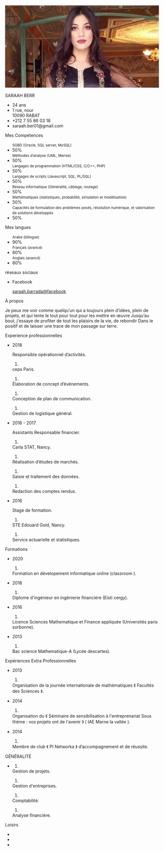 <!DOCTYPE html>
<html lang="en">

<head>
    <meta charset="UTF-8">
    <title>CV Design</title>
    <link rel="stylesheet" type="text/css" href="https://fonts.googleapis.com/css?family=Montserrat:400,500,700,900&display=swap">
    <script src="https://kit.fontawesome.com/b99e675b6e.js"></script>
    <link rel="stylesheet" href="https://cdnjs.cloudflare.com/ajax/libs/animate.css/3.7.2/animate.min.css">
    <link rel="stylesheet" href="styles.css">
</head>

<body>
    <div class="resume animated jello delay-2s">
        <div class="resume_left">
            <div class="resume_profile"> <img src="foto.jpg" alt="profile_pic"></div>
            <div class="resume_content">
                <div class="resume_item resume_info">
                    <div class="title">
                        <p class="bold animated fadeIn">SARAAH BERR</p>
                    </div>
                    <ul>
                        <li>
                            <div class="icon"> <i class="fas fa-birthday-cake"></i></div>
                            <div class="data"> 24 ans</div>
                        </li>
                        <li>
                            <div class="icon"> <i class="fas fa-map-signs"></i></div>
                            <div class="data"> 1 rue, nour<br /> 10090 RABAT</div>
                        </li>
                        <li>
                            <div class="icon"> <i class="fas fa-mobile-alt"></i></div>
                            <div class="data"> +212 7 55 86 03 18</div>
                        </li>
                        <li>
                            <div class="icon"> <i class="fas fa-envelope"></i></div>
                            <div class="data"> saraah.ber01@gmail.com</div>
                        </li>
                    </ul>
                </div>
                <div class="resume_item resume_skills">
                    <div class="title">
                        <p class="bold animated fadeIn">Mes Compétences</p>
                    </div>
                    <ul>
                        <div class="skill_name"> <small>SGBD (Oracle, SQL server, MySQL)</small></div>
                        <li>
                            <div class="skill_progress"> <span style="width: 50%;"></span></div>
                            <div class="skill_per">50%</div>
                        </li>
                        <div class="skill_name"> <small>Méthodes d’analyse (UML, Merise)</small></div>
                        <li>
                            <div class="skill_progress"> <span style="width: 50%;"></span></div>
                            <div class="skill_per">50%</div>
                        </li>
                        <div class="skill_name"> <small>Langages de programmation (HTML/CSS, C/C++, PHP)</small></div>
                        <li>
                            <div class="skill_progress"> <span style="width: 50%;"></span></div>
                            <div class="skill_per">50%</div>
                        </li>
                        <div class="skill_name"> <small>Langages de scripts (Javascript, SQL, PL/SQL)</small></div>
                        <li>
                            <div class="skill_progress"> <span style="width: 50%;"></span></div>
                            <div class="skill_per">50%</div>
                        </li>
                        <div class="skill_name"> <small>Réseau informatique (Généralité, câblage, routage)</small></div>
                        <li>
                            <div class="skill_progress"> <span style="width: 50%;"></span></div>
                            <div class="skill_per">50%</div>
                        </li>
                        <div class="skill_name"> <small>Mathématiques (statistiques, probabilité, simulation et modélisation)</small></div>
                        <li>
                            <div class="skill_progress"> <span style="width: 50%;"></span></div>
                            <div class="skill_per">50%</div>
                        </li>
                        <div class="skill_name"> <small> Capacités de formulation des problèmes posés, résolution numérique, et valorisation de solutions développés </small></div>
                        <li>
                            <div class="skill_progress"> <span style="width: 50%;"></span></div>
                            <div class="skill_per">50%</div>
                        </li>
                    </ul>
                </div>
                <div class="resume_item resume_skills">
                    <div class="title">
                        <p class="bold animated fadeIn">Mes langues</p>
                    </div>
                    <ul>
                        <div class="skill_name"> <small>Arabe (bilingue)</small></div>
                        <li>
                            <div class="skill_progress"> <span style="width: 90%;"></span></div>
                            <div class="skill_per">90%</div>
                        </li>
                        <div class="skill_name"> <small>Français (avancé)</small></div>
                        <li>
                            <div class="skill_progress"> <span style="width: 80%;"></span></div>
                            <div class="skill_per">80%</div>
                        </li>
                        <div class="skill_name"> <small>Anglais (avancé)</small></div>
                        <li>
                            <div class="skill_progress"> <span style="width: 80%;"></span></div>
                            <div class="skill_per">80%</div>
                        </li>
                    </ul>
                </div>
                <div class="resume_item resume_social">
                    <div class="title">
                        <p class="bold animated fadeIn">réseaux sociaux</p>
                    </div>
                    <ul>
                        <li>
                            <div class="icon"> <i class="fab fa-facebook-square"></i></div>
                            <div class="data">
                                <p class="semi-bold">Facebook</p>
                                <p><a target="_blank" href="https://www.facebook.com/saraah.barrada">saraah.barrada@facebook</a></p>
                            </div>
                        </li>
                    </ul>
                </div>
            </div>
        </div>
        <div class="resume_right">
            <div class="resume_item resume_about">
                <div class="title title_obj">
                    <p id="obj" class="bold"></p>
                </div>
            </div>
            <div class="resume_item resume_about">
                <div class="title">
                    <p class="bold animated fadeIn">À propos</p>
                </div>
                <p> Je peux me voir comme quelqu’un qui a toujours plein d’idées, plein de projets, et qui tente le tout pour tout pour les mettre en œuvre Jusqu’au bout, j'essaye de profiter de tout les plaisirs de la vie, de rebondir Dans le positif et de laisser une trace de mon passage sur terre.</p>
            </div>
            <div class="resume_item resume_work">
                <div class="title">
                    <p class="bold animated fadeIn">Experience professionnelles</p>
                </div>
                <ul>
                    <li>
                        <div class="date">2018</div>
                        <div class="info">
                            <p class="semi-bold">Responsible opérationnel d’activités.</p>
                            <p class="exp-saraah"> <span>
                                    <ol class="olList">
                                        <li></li>
                                    </ol>ceps Paris.
                                </span> <span>
                                    <ol class="olList">
                                        <li></li>
                                    </ol>Élaboration de concept d’événements.
                                </span> <span>
                                    <ol class="olList">
                                        <li></li>
                                    </ol>Conception de plan de communication.
                                </span> <span>
                                    <ol class="olList">
                                        <li></li>
                                    </ol>Gestion de logistique général.
                                </span></p>
                        </div>
                    </li>
                    <li>
                        <div class="date">2016 - 2017</div>
                        <div class="info">
                            <p class="semi-bold">Assistants Responsable financier.</p>
                            <p class="exp-saraah"> <span>
                                    <ol class="olList">
                                        <li></li>
                                    </ol>Carla STAT, Nancy.
                                </span> <span>
                                    <ol class="olList">
                                        <li></li>
                                    </ol>Réalisation d’études de marchés.
                                </span> <span>
                                    <ol class="olList">
                                        <li></li>
                                    </ol>Saisie et traitement des données.
                                </span> <span>
                                    <ol class="olList">
                                        <li></li>
                                    </ol>Redaction des comptes rendus.
                                </span></p>
                        </div>
                    </li>
                    <li>
                        <div class="date">2016</div>
                        <div class="info">
                            <p class="semi-bold">Stage de formation.</p>
                            <p class="exp-saraah"> <span>
                                    <ol class="olList">
                                        <li></li>
                                    </ol>STE Edouard Gold, Nancy.
                                </span> <span>
                                    <ol class="olList">
                                        <li></li>
                                    </ol>Service actuarielle et statistiques.
                                </span></p>
                        </div>
                    </li>
                </ul>
            </div>
            <div class="resume_item resume_work">
                <div class="title">
                    <p class="bold animated fadeIn">Formations</p>
                </div>
                <ul>
                    <li>
                        <div class="date">2020</div>
                        <div class="info">
                            <p class="semi-bold">
                                <ol class="olList">
                                    <li></li>
                                </ol>Formation en dévelopement informatique online (classroom ).
                            </p>
                        </div>
                    </li>
                    <li>
                        <div class="date">2018</div>
                        <div class="info">
                            <p class="semi-bold">
                                <ol class="olList">
                                    <li></li>
                                </ol>Diplome d'ingénieur en ingénierie financiére (Eisti cergy).
                            </p>
                        </div>
                    </li>
                    <li>
                        <div class="date">2016</div>
                        <div class="info">
                            <p class="semi-bold">
                                <ol class="olList">
                                    <li></li>
                                </ol>Licence Sciences Mathematique et Finance appliquée (Universités paris sorbonne).
                            </p>
                        </div>
                    </li>
                    <li>
                        <div class="date">2013</div>
                        <div class="info">
                            <p class="semi-bold">
                                <ol class="olList">
                                    <li></li>
                                </ol>Bac science Mathematique-A (Lycée descartes).
                            </p>
                        </div>
                    </li>
                </ul>
            </div>
            <div class="resume_item resume_work">
                <div class="title">
                    <p class="bold animated fadeIn">Expériences Extra Professionnelles</p>
                </div>
                <ul>
                    <li>
                        <div class="date">2013</div>
                        <div class="info">
                            <p class="semi-bold">
                                <ol class="olList">
                                    <li></li>
                                </ol>Organisation de la journée internationale de mathématiques 《 Facultés des Sciences 》.
                            </p>
                        </div>
                    </li>
                    <li>
                        <div class="date">2014</div>
                        <div class="info">
                            <p class="semi-bold">
                                <ol class="olList">
                                    <li></li>
                                </ol>Organisation du 《 Séminaire de sensibilisation à l'entreprenariat Sous thème : vos projets ont de l'avenir 》 ( IAE Marne la vallée ).
                            </p>
                        </div>
                    </li>
                    <li>
                        <div class="date">2014</div>
                        <div class="info">
                            <p class="semi-bold">
                                <ol class="olList">
                                    <li></li>
                                </ol>Membre de club 《 PI Networka 》 d’accompagnement et de réussite.
                            </p>
                        </div>
                    </li>
                </ul>
            </div>
            <div class="resume_item resume_work">
                <div class="title">
                    <p class="bold animated fadeIn">GÉNÉRALITÉ</p>
                </div>
                <ul>
                    <li>
                        <div class="date"></div>
                        <div class="info">
                            <p class="exp-saraah"> <span>
                                    <ol class="olList">
                                        <li></li>
                                    </ol>Gestion de projets.
                                </span> <span>
                                    <ol class="olList">
                                        <li></li>
                                    </ol>Gestion d'entreprises.
                                </span> <span>
                                    <ol class="olList">
                                        <li></li>
                                    </ol>Comptabilité.
                                </span> <span>
                                    <ol class="olList">
                                        <li></li>
                                    </ol>Analyse financière.
                                </span></p>
                        </div>
                    </li>
                </ul>
            </div>
            <div class="resume_item resume_hobby">
                <div class="title">
                    <p class="bold animated fadeIn">Loisirs</p>
                </div>
                <ul>
                    <li><i class="fas fa-bug"></i></li>
                    <li><i class="fas fa-running"></i></li>
                    <li><i class="fas fa-suitcase-rolling"></i></li>
                </ul>
            </div>
        </div>
    </div>
    <script src="build.min.js"></script>
</body>

</html>

